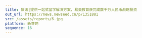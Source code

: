 ```yaml
---
title: 快讯|提供一站式留学解决方案，易美教育获完成数千万人民币战略投资
out_url: https://news.newseed.cn/p/1351881
src: /assets/reports/6.jpg
platform: 新芽网
sequence: 16
---
```


